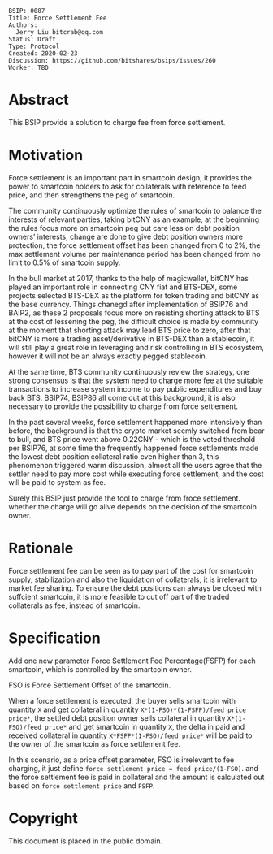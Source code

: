     BSIP: 0087
    Title: Force Settlement Fee
    Authors:
      Jerry Liu bitcrab@qq.com
    Status: Draft
    Type: Protocol
    Created: 2020-02-23
    Discussion: https://github.com/bitshares/bsips/issues/260
    Worker: TBD

# Abstract
This BSIP provide a solution to charge fee from force settlement.

# Motivation
Force settlement is an important part in smartcoin design, it provides the power to smartcoin holders to ask for collaterals with reference to feed price, and then strengthens the peg of smartcoin.

The community continuously optimize the rules of smartcoin to balance the interests of relevant parties, taking bitCNY as an example, at the beginning the rules focus more on smartcoin peg but care less on debt position owners’ interests, change are done to give debt position owners more protection, the force settlement offset has been changed from 0 to 2%, the max settlement  volume per maintenance period has been changed from no limit to 0.5% of smartcoin supply.  

In the bull market at 2017, thanks to the help of magicwallet, bitCNY has played an important role in connecting CNY fiat and BTS-DEX, some projects selected BTS-DEX as the platform for token trading and bitCNY as the base currency. Things chanegd after implementation of BSIP76 and BAIP2, as these 2 proposals focus more on resisting shorting attack to BTS at the cost of lessening the peg, the difficult choice is made by community at the moment that shorting attack may lead BTS price to zero, after that bitCNY is more a trading asset/derivative in BTS-DEX than a stablecoin, it will still play a great role in leveraging and risk controlling in BTS ecosystem, however it will not be an always exactly pegged stablecoin. 

At the same time, BTS community continuously review the strategy, one strong consensus is that the system need to charge more fee at the suitable transactions to increase system income to pay public expenditures and buy back BTS. BSIP74, BSIP86 all come out at this background, it is also necessary to provide the possibility to charge from force settlement. 

In the past several weeks, force settlement happened more intensively than before, the background is that the crypto market seemly switched from bear to bull, and BTS price went above 0.22CNY - which is the voted threshold per BSIP76, at some time the frequently happened force settlements made the lowest debt position collateral ratio even higher than 3, this phenomenon triggered warm discussion, almost all the users agree that the settler need to pay more cost while executing force settlement, and the cost will be paid to system as fee.

Surely this BSIP just provide the tool to charge from froce settlement. whether the charge will go alive depends on the decision of the smartcoin owner.

# Rationale
Force settlement fee can be seen as to pay part of the cost for smartcoin supply, stabilization and also the liquidation of collaterals, it is irrelevant to market fee sharing.
To ensure the debt positions can always be closed with suffcient smartcoin, it is more feasible to cut off part of the traded collaterals as fee, instead of smartcoin.

# Specification
Add one new parameter Force Settlement Fee Percentage(FSFP) for each smartcoin, which is controlled by the smartcoin owner.

FSO is Force Settlement Offset of the smartcoin.

When a force settlement is executed, the buyer sells smartcoin with quantity `X` and get collateral in quantity `X*(1-FSO)*(1-FSFP)/feed price price*`, the settled debt position owner sells collateral in quantity `X*(1-FSO)/feed price*` and get smartcoin in quantity `X`, the delta in paid and received collateral in quantity `X*FSFP*(1-FSO)/feed price*` will be paid to the owner of the smartcoin as force settlement fee.

In this scenario, as a price offset parameter, FSO is irrelevant to fee charging, it just define `force settlement price = feed price/(1-FSO)`. and the force settlement fee is paid in collateral and the amount is calculated out based on `force settlement price` and `FSFP`.

# Copyright
This document is placed in the public domain.
